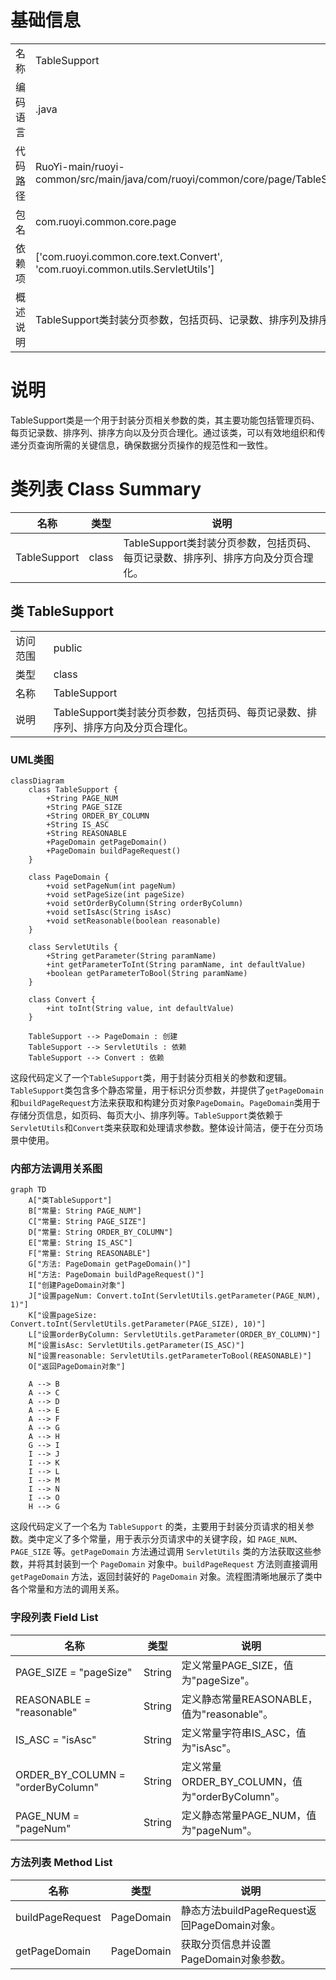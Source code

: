 # 基础信息

|      |      |
|------|------|
| 名称 | TableSupport |
| 编码语言 | .java |
| 代码路径 | RuoYi-main/ruoyi-common/src/main/java/com/ruoyi/common/core/page/TableSupport.java |
| 包名 | com.ruoyi.common.core.page |
| 依赖项 | ['com.ruoyi.common.core.text.Convert', 'com.ruoyi.common.utils.ServletUtils'] |
| 概述说明 | TableSupport类封装分页参数，包括页码、记录数、排序列及排序方向。 |

# 说明

TableSupport类是一个用于封装分页相关参数的类，其主要功能包括管理页码、每页记录数、排序列、排序方向以及分页合理化。通过该类，可以有效地组织和传递分页查询所需的关键信息，确保数据分页操作的规范性和一致性。

# 类列表 Class Summary

| 名称   | 类型  | 说明 |
|-------|------|-------------|
| TableSupport | class | TableSupport类封装分页参数，包括页码、每页记录数、排序列、排序方向及分页合理化。 |



## 类 TableSupport

|      |      |
|------|------|
| 访问范围 | public |
| 类型 | class |
| 名称 | TableSupport |
| 说明 | TableSupport类封装分页参数，包括页码、每页记录数、排序列、排序方向及分页合理化。 |


### UML类图

```mermaid
classDiagram
    class TableSupport {
        +String PAGE_NUM
        +String PAGE_SIZE
        +String ORDER_BY_COLUMN
        +String IS_ASC
        +String REASONABLE
        +PageDomain getPageDomain()
        +PageDomain buildPageRequest()
    }

    class PageDomain {
        +void setPageNum(int pageNum)
        +void setPageSize(int pageSize)
        +void setOrderByColumn(String orderByColumn)
        +void setIsAsc(String isAsc)
        +void setReasonable(boolean reasonable)
    }

    class ServletUtils {
        +String getParameter(String paramName)
        +int getParameterToInt(String paramName, int defaultValue)
        +boolean getParameterToBool(String paramName)
    }

    class Convert {
        +int toInt(String value, int defaultValue)
    }

    TableSupport --> PageDomain : 创建
    TableSupport --> ServletUtils : 依赖
    TableSupport --> Convert : 依赖
```

这段代码定义了一个`TableSupport`类，用于封装分页相关的参数和逻辑。`TableSupport`类包含多个静态常量，用于标识分页参数，并提供了`getPageDomain`和`buildPageRequest`方法来获取和构建分页对象`PageDomain`。`PageDomain`类用于存储分页信息，如页码、每页大小、排序列等。`TableSupport`类依赖于`ServletUtils`和`Convert`类来获取和处理请求参数。整体设计简洁，便于在分页场景中使用。


### 内部方法调用关系图

```mermaid
graph TD
    A["类TableSupport"]
    B["常量: String PAGE_NUM"]
    C["常量: String PAGE_SIZE"]
    D["常量: String ORDER_BY_COLUMN"]
    E["常量: String IS_ASC"]
    F["常量: String REASONABLE"]
    G["方法: PageDomain getPageDomain()"]
    H["方法: PageDomain buildPageRequest()"]
    I["创建PageDomain对象"]
    J["设置pageNum: Convert.toInt(ServletUtils.getParameter(PAGE_NUM), 1)"]
    K["设置pageSize: Convert.toInt(ServletUtils.getParameter(PAGE_SIZE), 10)"]
    L["设置orderByColumn: ServletUtils.getParameter(ORDER_BY_COLUMN)"]
    M["设置isAsc: ServletUtils.getParameter(IS_ASC)"]
    N["设置reasonable: ServletUtils.getParameterToBool(REASONABLE)"]
    O["返回PageDomain对象"]

    A --> B
    A --> C
    A --> D
    A --> E
    A --> F
    A --> G
    A --> H
    G --> I
    I --> J
    I --> K
    I --> L
    I --> M
    I --> N
    I --> O
    H --> G
```

这段代码定义了一个名为 `TableSupport` 的类，主要用于封装分页请求的相关参数。类中定义了多个常量，用于表示分页请求中的关键字段，如 `PAGE_NUM`、`PAGE_SIZE` 等。`getPageDomain` 方法通过调用 `ServletUtils` 类的方法获取这些参数，并将其封装到一个 `PageDomain` 对象中。`buildPageRequest` 方法则直接调用 `getPageDomain` 方法，返回封装好的 `PageDomain` 对象。流程图清晰地展示了类中各个常量和方法的调用关系。

### 字段列表 Field List

| 名称  | 类型  | 说明 |
|-------|-------|------|
| PAGE_SIZE = "pageSize" | String | 定义常量PAGE_SIZE，值为"pageSize"。 |
| REASONABLE = "reasonable" | String | 定义静态常量REASONABLE，值为"reasonable"。 |
| IS_ASC = "isAsc" | String | 定义常量字符串IS_ASC，值为"isAsc"。 |
| ORDER_BY_COLUMN = "orderByColumn" | String | 定义常量ORDER_BY_COLUMN，值为"orderByColumn"。 |
| PAGE_NUM = "pageNum" | String | 定义静态常量PAGE_NUM，值为"pageNum"。 |

### 方法列表 Method List

| 名称  | 类型  | 说明 |
|-------|-------|------|
| buildPageRequest | PageDomain | 静态方法buildPageRequest返回PageDomain对象。 |
| getPageDomain | PageDomain | 获取分页信息并设置PageDomain对象参数。 |




